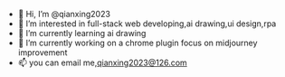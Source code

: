 - 👋 Hi, I’m @qianxing2023
- 👀 I’m interested in full-stack web developing,ai drawing,ui design,rpa
- 🌱 I’m currently learning ai drawing
- 💞️ I’m currently working on a chrome plugin focus on midjourney improvement
- 📫 you can email me,qianxing2023@126.com
<!---
qianxing2023/qianxing2023 is a ✨ special ✨ repository because its `README.md` (this file) appears on your GitHub profile.
You can click the Preview link to take a look at your changes.
--->
